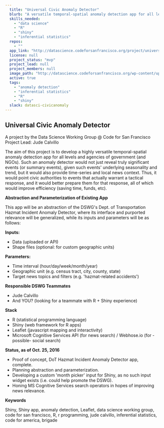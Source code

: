 ```yaml
---
  title: "Universal Civic Anomaly Detector"
  blurb: "A versatile temporal-spatial anomaly detection app for all levels and agencies of government (and NGOs)."
  skills_needed: 
    - "data science"
    - "R"
    - "shiny"
    - "inferential statistics"
  repos: 
    - ""
  app_link: "http://datascience.codeforsanfrancisco.org/project/universal-civic-anomaly-detector/"
  license: null
  project_status: "mvp"
  project_lead: null
  project_members: null
  image_path: "http://datascience.codeforsanfrancisco.org/wp-content/uploads/2016/10/shiny_anomalies-R_jude-calvillo_mock-412x330.png"
  active: true
  tags: 
    - "anomaly detection"
    - "inferential statistics"
    - "R"
    - "shiny"
  slack: datasci-civicanomaly
---
```

## Universal Civic Anomaly Detector

A project by the Data Science Working Group @ Code for San Francisco
Project Lead: Jude Calvillo

The aim of this project is to develop a highly versatile temporal-spatial anomaly detection app for all levels and agencies of government (and NGOs). Such an anomaly detector would not just reveal truly significant events (or summary events), given such events' underlying seasonality and trend, but it would also provide time-series and local news context. Thus, it would point civic authorities to events that actually warrant a tactical response, and it would better prepare them for that response, all of which would improve efficiency (saving time, funds, etc).

**Abstraction and Parameterization of Existing App**

This app will be an abstraction of the DSWG's Dept. of Transportation Hazmat Incident Anomaly Detector, where its interface and purported relevance will be generalized, while its inputs and parameters will be as follows:

**Inputs:**

* Data (uploaded or API)
* Shape files (optional: for custom geographic units)

**Parameters:**

* Time interval (hour/day/week/month/year)
* Geographic unit (e.g. census tract, city, county, state)
* Target news topics and filters (e.g. 'hazmat-related accidents')

**Responsible DSWG Teammates**

* Jude Calvillo
* And YOU? (looking for a teammate with R + Shiny experience)

**Stack**

* R (statistical programming language)
* Shiny (web framework for R apps)
* Leaflet (javascript mapping and interactivity)
* Microsoft Cognitive Services API (for news search) / Webhose.io (for -possible- social search)

**Status, as of Oct. 25, 2016**

* Proof of concept, DoT Hazmat Incident Anomaly Detector app, complete.
* Planning abstraction and parameterization.
* Developing a custom 'month picker' input for Shiny, as no such input widget exists (i.e. could help promote the DSWG).
* Honing MS Cognitive Services search operators in hopes of improving news relevance.

**Keywords**

Shiny, Shiny app, anomaly detection, Leaflet, data science working group, code for san francisco, R, r programming, jude calvillo, inferential statistics, code for america, brigade